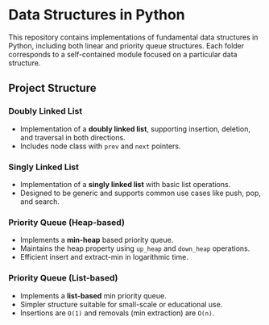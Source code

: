 # Data Structures in Python

This repository contains implementations of fundamental data structures in Python, including both linear and priority queue structures. Each folder corresponds to a self-contained module focused on a particular data structure.

## Project Structure

### Doubly Linked List
- Implementation of a **doubly linked list**, supporting insertion, deletion, and traversal in both directions.
- Includes node class with `prev` and `next` pointers.

### Singly Linked List
- Implementation of a **singly linked list** with basic list operations.
- Designed to be generic and supports common use cases like push, pop, and search.

### Priority Queue (Heap-based)
- Implements a **min-heap** based priority queue.
- Maintains the heap property using `up_heap` and `down_heap` operations.
- Efficient insert and extract-min in logarithmic time.

### Priority Queue (List-based)
- Implements a **list-based** min priority queue.
- Simpler structure suitable for small-scale or educational use.
- Insertions are `O(1)` and removals (min extraction) are `O(n)`.


